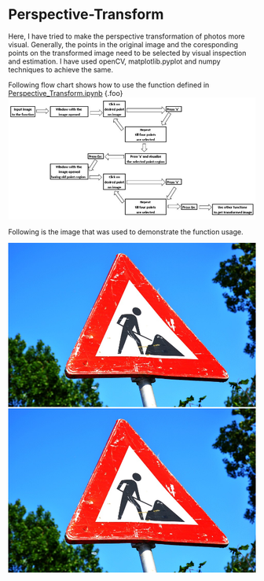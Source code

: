 # Perspective-Transform
[image1]: ./examples/example.jpg "example"
[image2]: ./examples/region.jpg "region"
[image3]: ./examples/transformed.jpg "transformed"
[image4]: ./examples/using.jpg "using"


Here, I have tried to make the perspective transformation of photos more visual. Generally, the points in the original image and the coresponding points on the transformed image need to be selected by visual inspection and estimation. I have used openCV, matplotlib.pyplot and numpy techniques to achieve the same.

Following flow chart shows how to use the function defined in [Perspective_Transform.ipynb](Perspective_Transform.ipynb)
{.foo}
![alt text][image4]

Following is the image that was used to demonstrate the function usage.

![alt text][image1]
![alt text][image1]
